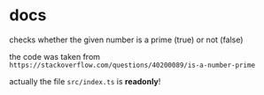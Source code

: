 # docs

<!-- @watch src/index.ts 7-10, 6, src/index2.ts 6 -->

<!-- @watch src/index2.ts 10 -->


checks whether the given number is a prime (true) or not (false)



<!-- @watch src/index2.ts 6 -->
the code was taken from `https://stackoverflow.com/questions/40200089/is-a-number-prime`



<!-- watch src/index.ts -->
actually the file `src/index.ts` is **readonly**!
